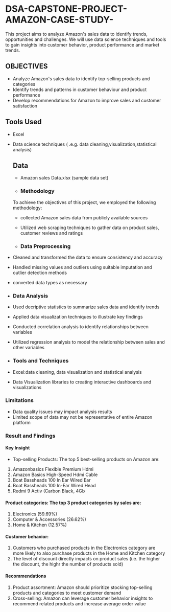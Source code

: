 # DSA-CAPSTONE-PROJECT-AMAZON-CASE-STUDY-
This project aims to analyze Amazon's sales data to identify trends, opportunities and challenges. We will use data science techniques and tools to gain insights into customer  behavior, product performance and market trends.

## OBJECTIVES
- Analyze Amazon's sales data to identify top-selling products and categories
- Identify trends and patterns in customer behaviour and product performance
- Develop recommendations for Amazon to improve sales and customer satisfaction

## Tools Used
- Excel
- Data science techniques ( .e.g. data cleaning,visualization,statistical analysis)

  ## Data
  - Amazon sales Data.xlsx (sample data set)
 
  - ### Methodology
  To achieve the objectives of this project, we employed the following methodology:
  - collected Amazon sales data from publicly available sources
  - Utilized web scraping techniques to gather data on product sales, customer reviews and ratings
 
  - ### Data Preprocessing
- Cleaned and transformed the data to ensure consistency and accuracy
- Handled missing values and outliers using suitable imputation and outlier detection methods
- converted data types as necessary

- ### Data Analysis
- Used decriptive statistics to summarize sales data and identify trends
- Applied data visualization techniques to illustrate key findings
- Conducted correlation analysis to identify relationships between variables
- Utilized regression analysis to model the relationship between sales and other variables

- ### Tools and Techniques
- Excel:data cleaning, data visualization and statistical analysis
- Data Visualization libraries to creating interactive dashboards and visualizations

### Limitations
- Data quality issues may impact analysis results
- Limited scope of data may not be representative of entire Amazon platform

### Result and Findings
#### Key Insight
- Top-selling Products: The top 5 best-selling products on Amazon are:
1. Amazonbasics Flexible Premium Hdmi
2. Amazon Basics High-Speed Hdmi Cable
3. Boat Bassheads 100 In Ear Wired Ear
4. Boat Bassheads 100 In-Ear Wired Head
5. Redmi 9 Activ (Carbon Black, 4Gb

#### Product categories: The top 3 product categories by sales are:
1. Electronics (59.69%)
2. Computer & Accessories (26.62%)
3. Home & Kitchen (12.57%)

#### Customer behavior:
1. Customers who purchased products in the Electronics category are more likely to also purchase products in the Home and Kitchen category
2. The level of discount directly impacts on product sales (i.e. the higher the discount, the highr the number of products sold)

#### Recommendations
1. Product assortment: Amazon should prioritize stocking top-selling products and categories to meet customer demand
2. Cross-selling: Amazon can leverage customer behavior insights to recommend related products and increase average order value
  


